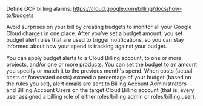 Define GCP billing alarms: https://cloud.google.com/billing/docs/how-to/budgets

Avoid surprises on your bill by creating budgets to monitor all your Google Cloud charges in one place. After you've set a budget amount, you set budget alert rules that are used to trigger notifications, so you can stay informed about how your spend is tracking against your budget.

You can apply budget alerts to a Cloud Billing account, to one or more projects, and/or one or more products. You can set the budget to an amount you specify or match it to the previous month's spend. When costs (actual costs or forecasted costs) exceed a percentage of your budget (based on the rules you set), alert emails are sent to Billing Account Administrators and Billing Account Users on the target Cloud Billing account (that is, every user assigned a billing role of either roles/billing.admin or roles/billing.user).